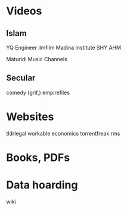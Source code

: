 # Videos
## Islam
YQ
Engineer
ilmfilm
Madina institute
SHY
AHM

Maturidi
Music Channels

## Secular
comedy (grif,)
empirefiles

# Websites
tldrlegal
workable economics
torrentfreak
rms

# Books, PDFs

# Data hoarding
wiki